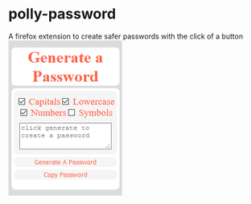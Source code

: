 # polly-password
A firefox extension to create safer passwords with the click of a button
![Layout of the Extension](./layout.PNG?raw=true "Layout of the Extension")